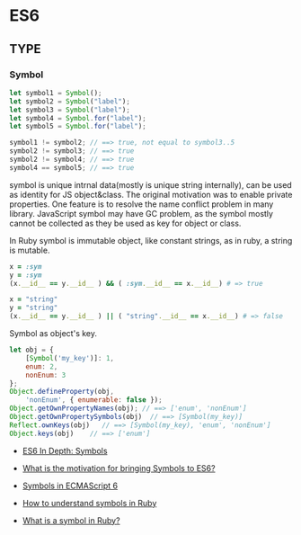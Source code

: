 # ES6

## TYPE

### Symbol
```JavaScript
let symbol1 = Symbol();
let symbol2 = Symbol("label");
let symbol3 = Symbol("label");
let symbol4 = Symbol.for("label");
let symbol5 = Symbol.for("label");

symbol1 != symbol2; // ==> true, not equal to symbol3..5
symbol2 != symbol3; // ==> true 
symbol2 != symbol4; // ==> true
symbol4 == symbol5; // ==> true
```
  symbol is unique intrnal data(mostly is unique string internally), can be used as identity for JS object&class. The original motivation was to enable private properties. One feature is to resolve the name conflict problem in many library. JavaScript symbol may have GC problem, as the symbol mostly cannot be collected as they be used as key for object or class.
  
In Ruby symbol is immutable object, like constant strings, as in ruby, a string is mutable.
```ruby
x = :sym
y = :sym
(x.__id__ == y.__id__ ) && ( :sym.__id__ == x.__id__) # => true

x = "string"
y = "string"
(x.__id__ == y.__id__ ) || ( "string".__id__ == x.__id__) # => false
```

Symbol as object's key.
```JavaScript
let obj = {
    [Symbol('my_key')]: 1,
    enum: 2,
    nonEnum: 3
};
Object.defineProperty(obj,
    'nonEnum', { enumerable: false });
Object.getOwnPropertyNames(obj); // ==> ['enum', 'nonEnum']    
Object.getOwnPropertySymbols(obj)  // ==> [Symbol(my_key)]
Reflect.ownKeys(obj)   // ==> [Symbol(my_key), 'enum', 'nonEnum']
Object.keys(obj)    // ==> ['enum']
```
* [ES6 In Depth: Symbols](https://hacks.mozilla.org/2015/06/es6-in-depth-symbols/)
* [What is the motivation for bringing Symbols to ES6?](https://stackoverflow.com/questions/21724326/what-is-the-motivation-for-bringing-symbols-to-es6)
* [Symbols in ECMAScript 6](http://2ality.com/2014/12/es6-symbols.html)

* [How to understand symbols in Ruby](https://stackoverflow.com/questions/2341837/how-to-understand-symbols-in-ruby)
* [What is a symbol in Ruby?](https://softwareengineering.stackexchange.com/questions/24460/what-is-a-symbol-in-ruby)

